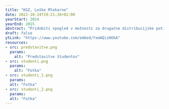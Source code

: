 ```yaml
---
title: "KGZ, Loške Mlekarne"
date: 2022-10-24T19:21:28+02:00
yearStart: 2014
yearEnd: 2015
abstract: "Pridobiti vpogled v možnosti za drugačne distribucijske poti in razvoj izdelkov, ki odstopajo od večje konkurence. Izvesti preliminarne raziskave nakupnih navad in preferenc porabnikov ter ovrednotiti vizualno podobo blagovnih znamk Loške mlekarne in matičnega podjetja Kmetijsko-gozdarske zadruge Škofja Loka."
draft: false
ytLink: "https://www.youtube.com/embed/YxmAQiiHOkA"
resources:
- src: predstavitve.png
  params:
    alt: "Predstavitve študentov"
- src: studenti.png
  params:
    alt: "Fotka"
- src: studenti_1.png
  params:
  alt: "Fotka"
- src: studenti_2.png
  params:
  alt: "Fotka"
---
```


